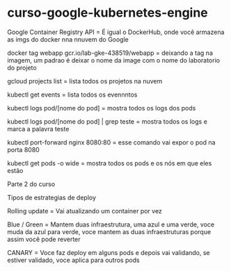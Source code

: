 # curso-google-kubernetes-engine
 
Google Container Registry API = É igual o DockerHub, onde você armazena as imgs do docker nna nnuvem do Google

docker tag webapp gcr.io/lab-gke-438519/webapp = deixando a tag na imagem, um padrao é deixar o nome da image com o nome do laboratorio do projeto 

 gcloud projects list = lista todos os projetos na nuvem 


 kubectl get events = lista todos os evennntos


 kubectl logs pod/[nome do pod] = mostra todos os logs dos pods

 kubectl logs pod/[nome do pod] | grep teste = mostra todos os logs e marca a palavra teste

 kubectl port-forward nginx 8080:80 = esse comando vai expor o pod na porta 8080

 kubectl get pods -o wide = mostra todos os pods e os nós em que eles estão 






Parte 2 do curso

Tipos de estrategias de deploy 

Rolling update = Vai atualizando um container por vez 

Blue / Green = Mantem duas infraestrutura, uma azul e uma verde, voce muda da azul para verde, voce mantem as duas infraestruturas porque assim você pode reverter

CANARY = Voce faz deploy em alguns pods e depois vai validando, se estiver validado, voce aplica para outros pods


 